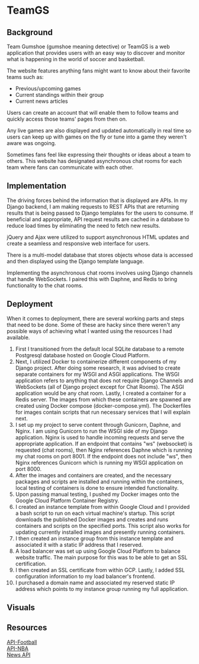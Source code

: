 # TeamGS

## Background
Team Gumshoe (gumshoe meaning detective) or TeamGS is a web application that
provides users with an easy way to discover and monitor what is happening
in the world of soccer and basketball.

The website features anything fans might want to know about their favorite
teams such as:
-   Previous/upcoming games
-   Current standings within their group
-   Current news articles

Users can create an account that will enable them to follow teams and quickly access those teams' pages from then on.

Any live games are also displayed and updated automatically in real time so
users can keep up with games on the fly or tune into a game they weren't aware was ongoing.

Sometimes fans feel like expressing their thoughts or ideas about a team to
others. This website has designated asynchronous chat
rooms for each team where fans can communicate with each other.

## Implementation

The driving forces behind the information that is displayed are APIs. In my
Django backend, I am making requests to REST APIs that are returning results
that is being passed to Django templates for the users to consume. If
beneficial and appropriate, API request results are cached in a database to
reduce load times by eliminating the need to fetch new results.

jQuery and Ajax were utilized to support asynchronous HTML updates and create a
seamless and responsive web interface for users.

There is a multi-model database that stores objects whose data is accessed and
then displayed using the Django template language.

Implementing the asynchronous chat rooms involves using Django channels that
handle WebSockets. I paired this with Daphne, and Redis to bring functionality
to the chat rooms.

## Deployment

When it comes to deployment, there are several working parts and steps that
need to be done. Some of these are hacky since there weren't any possible ways
of achieving what I wanted using the resources I had available.

1. First I transitioned from the default local SQLite database to a remote
   Postgresql database hosted on Google Cloud Platform.
2. Next, I utilized Docker to containerize different components of my Django
   project. After doing some research, it was advised to create separate
containers for my WSGI and ASGI applications. The WSGI application refers to
anything that does not require Django Channels and WebSockets (all of Django
project except for Chat Rooms). The ASGI application would be any chat room.
Lastly, I created a container for a Redis server. The images from which these
containers are spawned are created using Docker compose (docker-compose.yml).
The Dockerfiles for images contain scripts that run necessary services that I
will explain next.
3. I set up my project to serve content through Gunicorn, Daphne, and Nginx. I
   am using Gunicorn to run the WSGI side of my Django application. Nginx is
used to handle incoming requests and serve the appropriate application. If an
endpoint that contains "ws" (websocket) is requested (chat rooms), then Nginx
references Daphne which is running my chat rooms on port 8001. If the endpoint
does not include "ws", then Nginx references Gunicorn which is running my WSGI
application on port 8000.
4. After the images and containers are created, and the necessary packages and
   scripts are installed and running within the containers, local testing of
containers is done to ensure intended functionality.
5. Upon passing manual testing, I pushed my Docker images onto the Google Cloud
   Platform Container Registry.
6. I created an instance template from within Google Cloud and I provided a
   bash script to run on each virtual machine's startup. This script downloads
the published Docker images and creates and runs containers and scripts on the
specified ports. This script also works for updating currently installed images
and presently running containers.
7. I then created an instance group from this instance template and associated
   it with a static IP address that I reserved.
8. A load balancer was set up using Google Cloud Platform to balance website
   traffic. The main purpose for this was to be able to get an SSL
certification.
9. I then created an SSL certificate from within GCP. Lastly, I added SSL
   configuration information to my load balancer's frontend.
10. I purchased a domain name and associated my reserved static IP address
    which points to my instance group running my full application.

## Visuals

## Resources

[API-Football](https://www.api-football.com/)\
[API-NBA](https://api-sports.io/documentation/nba/v2#section/Authentication/RAPIDAPI-Account)\
[News API](https://newsapi.org/)
